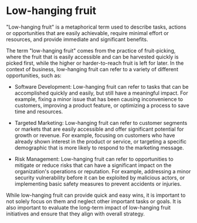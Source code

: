 # Low-hanging fruit

"Low-hanging fruit" is a metaphorical term used to describe tasks, actions or opportunities that are easily achievable, require minimal effort or resources, and provide immediate and significant benefits.

The term "low-hanging fruit" comes from the practice of fruit-picking, where the fruit that is easily accessible and can be harvested quickly is picked first, while the higher or harder-to-reach fruit is left for later. In the context of business, low-hanging fruit can refer to a variety of different opportunities, such as:

* Software Development: Low-hanging fruit can refer to tasks that can be accomplished quickly and easily, but still have a meaningful impact. For example, fixing a minor issue that has been causing inconvenience to customers, improving a product feature, or optimizing a process to save time and resources.

* Targeted Marketing: Low-hanging fruit can refer to customer segments or markets that are easily accessible and offer significant potential for growth or revenue. For example, focusing on customers who have already shown interest in the product or service, or targeting a specific demographic that is more likely to respond to the marketing message.

* Risk Management: Low-hanging fruit can refer to opportunities to mitigate or reduce risks that can have a significant impact on the organization's operations or reputation. For example, addressing a minor security vulnerability before it can be exploited by malicious actors, or implementing basic safety measures to prevent accidents or injuries.

While low-hanging fruit can provide quick and easy wins, it is important to not solely focus on them and neglect other important tasks or goals. It is also important to evaluate the long-term impact of low-hanging fruit initiatives and ensure that they align with overall strategy.

